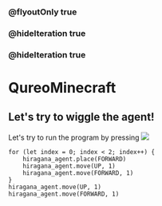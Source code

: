 ### @flyoutOnly true
### @hideIteration true
### @hideIteration true
# QureoMinecraft

## Let's try to wiggle the agent!

Let's try to run the program by pressing ![](https://raw.githubusercontent.com/camp-minecraft/TechkidsCampTutorial/master/images/playbutton.png)



```template
for (let index = 0; index < 2; index++) {
    hiragana_agent.place(FORWARD)
    hiragana_agent.move(UP, 1)
    hiragana_agent.move(FORWARD, 1)
}
hiragana_agent.move(UP, 1)
hiragana_agent.move(FORWARD, 1)
```